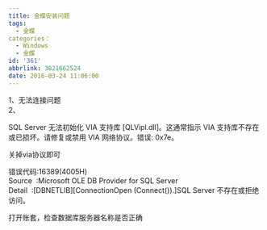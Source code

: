 ```yaml
---
title: 金蝶安装问题
tags:
  - 金蝶
categories：
  - Windows
  - 金蝶
id: '361'
abbrlink: 3821662524
date: 2016-03-24 11:06:00
---
```


1、无法连接问题  
2、  
  
SQL Server 无法初始化 VIA 支持库 \[QLVipl.dll\]。这通常指示 VIA 支持库不存在或已损坏。请修复或禁用 VIA 网络协议。错误: 0x7e。  
  
关掉via协议即可  
  
  
错误代码:16389(4005H)  
Source  :Microsoft OLE DB Provider for SQL Server  
Detail  :\[DBNETLIB\]\[ConnectionOpen (Connect()).\]SQL Server 不存在或拒绝访问。  
  
打开账套，检查数据库服务器名称是否正确